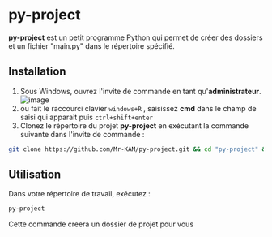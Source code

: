 # py-project

**py-project** est un petit programme Python qui permet de créer des dossiers et un fichier "main.py" dans le répertoire spécifié.

## Installation

1. Sous Windows, ouvrez l'invite de commande en tant qu'**administrateur**.
   ![image](https://user-images.githubusercontent.com/67423679/191192653-26d3975a-63fb-41ad-b64e-45f7269342c5.png)
1. ou fait le raccourci clavier `windows+R` , saisissez **cmd** dans le champ de saisi qui apparait puis `ctrl+shift+enter`
2. Clonez le répertoire du projet **py-project** en exécutant la commande suivante dans l'invite de commande :

```bash
git clone https://github.com/Mr-KAM/py-project.git && cd "py-project" && app.bat
```

## Utilisation

Dans votre répertoire de travail, exécutez :

```bash
py-project
```

Cette commande creera un dossier de projet pour vous
